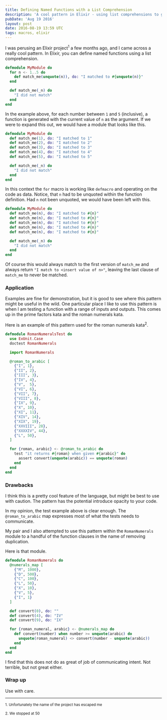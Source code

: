 ```yaml
---
title: Defining Named Functions with a List Comprehension
description: 'A cool pattern in Elixir - using list comprehensions to generate multiple named function definitions at compile time.'
pubDate: 'Aug 19 2016'
layout: post
date: 2016-08-19 13:59 UTC
tags: macros, elixir
---
```


I was perusing an Elixir project<sup>1</sup> a few months ago, and I came across a really cool pattern. In Elixir, you can define named functions using a list comprehension.

```elixir
defmodule MyModule do
  for n <- 1..5 do
    def match_me(unquote(n)), do: "I matched to #{unquote(n)}"
  end

  def match_me(_n) do
    "I did not match"
  end
end
```

In the example above, for each number between `1` and `5` (inclusive), a function is generated with the current value of `n` as the argument. If we were to expand this out, we would have a module that looks like this.

```elixir
defmodule MyModule do
  def match_me(1), do: "I matched to 1"
  def match_me(2), do: "I matched to 2"
  def match_me(3), do: "I matched to 3"
  def match_me(4), do: "I matched to 4"
  def match_me(5), do: "I matched to 5"

  def match_me(_n) do
    "I did not match"
  end
end
```

In this context the `for` macro is working like `defmacro` and operating on the code as data. Notice, that `n` had to be unquoted within the function definition. Had `n` not been unquoted, we would have been left with this.

```elixir
defmodule MyModule do
  def match_me(n), do: "I matched to #{n}"
  def match_me(n), do: "I matched to #{n}"
  def match_me(n), do: "I matched to #{n}"
  def match_me(n), do: "I matched to #{n}"
  def match_me(n), do: "I matched to #{n}"

  def match_me(_n) do
    "I did not match"
  end
end
```

Of course this would always match to the first version of `match_me` and always return `"I match to <insert value of n>"`, leaving the last clause of `match_me` to never be matched.

### Application

Examples are fine for demonstration, but it is good to see where this pattern might be useful in the wild. One particular place I like to use this pattern is when I am testing a function with a range of inputs and outputs. This comes up in the prime factors kata and the roman numerals kata.

Here is an example of this pattern used for the roman numerals kata<sup>2</sup>.

```elixir
defmodule RomanNumeralsTest do
  use ExUnit.Case
  doctest RomanNumerals

  import RomanNumerals

  @roman_to_arabic [
    {"I", 1},
    {"II", 2},
    {"III", 3},
    {"IV", 4},
    {"V",  5},
    {"VI", 6},
    {"VII", 7},
    {"VIII", 8},
    {"IX", 9},
    {"X", 10},
    {"XI", 11},
    {"XIV", 14},
    {"XIX", 19},
    {"XXVIII", 28},
    {"XXXXIV", 44},
    {"L", 50},
  ]

  for {roman, arabic} <- @roman_to_arabic do
    test "it returns #{roman} when given #{arabic}" do
      assert convert(unquote(arabic)) == unquote(roman)
    end
  end
end
```

### Drawbacks

I think this is a pretty cool feature of the language, but might be best to use with caution. The pattern has the potential introduce opacity to your code.

In my opinion, the test example above is clear enough. The `@roman_to_arabic` map expresses most of what the tests needs to communicate.

My pair and I also attempted to use this pattern within the `RomanNumerals` module to a handful of the function clauses in the name of removing duplication.

Here is that module.

```elixir
defmodule RomanNumerals do
  @numerals_map [
    {"M", 1000},
    {"D", 500},
    {"C", 100},
    {"L", 50},
    {"X", 10},
    {"V", 5},
    {"I", 1}
  ]

  def convert(0), do: ""
  def convert(4), do: "IV"
  def convert(9), do: "IX"

  for {roman_numeral, arabic} <- @numerals_map do
    def convert(number) when number >= unquote(arabic) do
      unquote(roman_numeral) <> convert(number - unquote(arabic))
    end
  end
end
```

I find that this does not do as great of job of communicating intent. Not terrible, but not great either.


### Wrap up

Use with care.

---
<sub>1. Unfortunately the name of the project has escaped me</sub>

<sub>2. We stopped at 50</sub>
